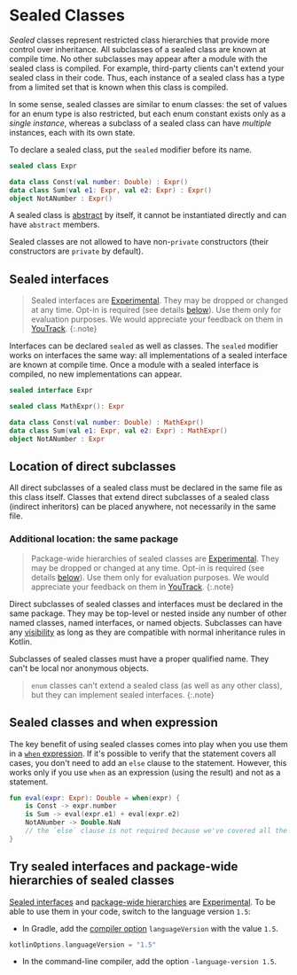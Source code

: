 # Sealed Classes

_Sealed_ classes represent restricted class hierarchies that provide more control over inheritance.
All subclasses of a sealed class are known at compile time. No other subclasses may appear after
a module with the sealed class is compiled. For example, third-party clients can't extend your sealed class in their code.
Thus, each instance of a sealed class has a type from a limited set that is known when this class is compiled.

In some sense, sealed classes are similar to enum classes: the set of values
for an enum type is also restricted, but each enum constant exists only as a _single instance_, whereas a subclass
of a sealed class can have _multiple_ instances, each with its own state.

To declare a sealed class, put the `sealed` modifier before its name.

<div class="sample" markdown="1" theme="idea" data-highlight-only>

```kotlin
sealed class Expr

data class Const(val number: Double) : Expr()
data class Sum(val e1: Expr, val e2: Expr) : Expr()
object NotANumber : Expr()
```
</div>

A sealed class is [abstract](classes.md#abstract-classes) by itself, it cannot be instantiated directly and can have `abstract` members.

Sealed classes are not allowed to have non-`private` constructors (their constructors are `private` by default).

## Sealed interfaces

> Sealed interfaces are [Experimental](evolution/components-stability.html). They may be dropped or changed at any time.
> Opt-in is required (see details [below](#try-sealed-interfaces-and-package-wide-hierarchies-of-sealed-classes)). Use them only for evaluation purposes. We would appreciate your feedback on them in [YouTrack](https://youtrack.jetbrains.com/issues/KT-42433).
{:.note}

Interfaces can be declared `sealed` as well as classes. The `sealed` modifier works on interfaces the same way:
all implementations of a sealed interface are known at compile time. Once a module with a sealed interface is compiled,
no new implementations can appear.

<div class="sample" markdown="1" theme="idea" data-highlight-only>

```kotlin
sealed interface Expr

sealed class MathExpr(): Expr

data class Const(val number: Double) : MathExpr()
data class Sum(val e1: Expr, val e2: Expr) : MathExpr()
object NotANumber : Expr
```
</div>

## Location of direct subclasses

All direct subclasses of a sealed class must be declared in the same file as this class itself. Classes that extend
direct subclasses of a sealed class (indirect inheritors) can be placed anywhere, not necessarily in the same file.

### Additional location: the same package

> Package-wide hierarchies of sealed classes are [Experimental](evolution/components-stability.html). They may be dropped or changed at any time.
> Opt-in is required (see details [below](#try-sealed-interfaces-and-package-wide-hierarchies-of-sealed-classes)). Use them only for evaluation purposes. We would appreciate your feedback on them in [YouTrack](https://youtrack.jetbrains.com/issues/KT-42433).
{:.note}

Direct subclasses of sealed classes and interfaces must be declared in the same package. They may be top-level or nested
inside any number of other named classes, named interfaces, or named objects. Subclasses can have any [visibility](visibility-modifiers.html)
as long as they are compatible with normal inheritance rules in Kotlin.

Subclasses of sealed classes must have a proper qualified name. They can't be local nor anonymous objects.

> `enum` classes can't extend a sealed class (as well as any other class), but they can implement sealed interfaces.
{:.note}

## Sealed classes and when expression

The key benefit of using sealed classes comes into play when you use them in a [`when` expression](control-flow.md#when-expression). If it's possible
to verify that the statement covers all cases, you don't need to add an `else` clause to the statement.
However, this works only if you use `when` as an expression (using the result) and not as a statement.

<div class="sample" markdown="1" theme="idea" data-highlight-only>

```kotlin
fun eval(expr: Expr): Double = when(expr) {
    is Const -> expr.number
    is Sum -> eval(expr.e1) + eval(expr.e2)
    NotANumber -> Double.NaN
    // the `else` clause is not required because we've covered all the cases
}
```
</div>

## Try sealed interfaces and package-wide hierarchies of sealed classes

[Sealed interfaces](#sealed-interfaces) and [package-wide hierarchies](#additional-location-the-same-package) are [Experimental](evolution/components-stability.html).
To be able to use them in your code, switch to the language version `1.5`:
* In Gradle, add the [compiler option](using-gradle.md#attributes-common-for-jvm-and-js) `languageVersion` with the value `1.5`.

<div class="sample" markdown="1" mode="groovy" theme="idea">

```groovy
kotlinOptions.languageVersion = "1.5"
```

</div>  

* In the command-line compiler, add the option `-language-version 1.5`.
